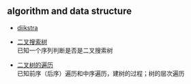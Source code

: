 ##  algorithm and data structure
* [dijkstra](https://github.com/Gloria971111/Notes/blob/master/algorithm%20and%20data%20structure/dijkstra.cpp)  

* [二叉搜索树](https://github.com/Gloria971111/Notes/blob/master/algorithm%20and%20data%20structure/%E4%BA%8C%E5%8F%89%E6%90%9C%E7%B4%A2%E6%A0%91.cpp)  
已知一个序列判断是否是二叉搜索树
* [二叉树的遍历](https://github.com/Gloria971111/Notes/blob/master/algorithm%20and%20data%20structure/%E4%BA%8C%E5%8F%89%E6%A0%91%E5%B7%B2%E7%9F%A5%E5%85%88(%E5%90%8E)%E5%BA%8F%E4%B8%AD%E5%BA%8F%E5%BB%BA%E6%A0%91.cpp)  
已知前序（后序）遍历和中序遍历，建树的过程；树的层次遍历